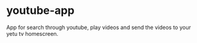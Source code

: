 # youtube-app
App for search through youtube, play videos and send the videos to your yetu tv homescreen.
